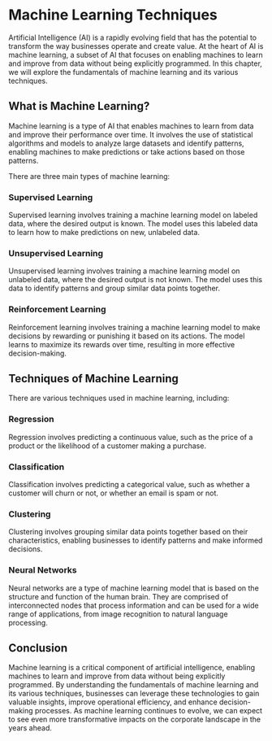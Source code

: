 Machine Learning Techniques
==============================================================================================

Artificial Intelligence (AI) is a rapidly evolving field that has the potential to transform the way businesses operate and create value. At the heart of AI is machine learning, a subset of AI that focuses on enabling machines to learn and improve from data without being explicitly programmed. In this chapter, we will explore the fundamentals of machine learning and its various techniques.

What is Machine Learning?
-------------------------

Machine learning is a type of AI that enables machines to learn from data and improve their performance over time. It involves the use of statistical algorithms and models to analyze large datasets and identify patterns, enabling machines to make predictions or take actions based on those patterns.

There are three main types of machine learning:

### Supervised Learning

Supervised learning involves training a machine learning model on labeled data, where the desired output is known. The model uses this labeled data to learn how to make predictions on new, unlabeled data.

### Unsupervised Learning

Unsupervised learning involves training a machine learning model on unlabeled data, where the desired output is not known. The model uses this data to identify patterns and group similar data points together.

### Reinforcement Learning

Reinforcement learning involves training a machine learning model to make decisions by rewarding or punishing it based on its actions. The model learns to maximize its rewards over time, resulting in more effective decision-making.

Techniques of Machine Learning
------------------------------

There are various techniques used in machine learning, including:

### Regression

Regression involves predicting a continuous value, such as the price of a product or the likelihood of a customer making a purchase.

### Classification

Classification involves predicting a categorical value, such as whether a customer will churn or not, or whether an email is spam or not.

### Clustering

Clustering involves grouping similar data points together based on their characteristics, enabling businesses to identify patterns and make informed decisions.

### Neural Networks

Neural networks are a type of machine learning model that is based on the structure and function of the human brain. They are comprised of interconnected nodes that process information and can be used for a wide range of applications, from image recognition to natural language processing.

Conclusion
----------

Machine learning is a critical component of artificial intelligence, enabling machines to learn and improve from data without being explicitly programmed. By understanding the fundamentals of machine learning and its various techniques, businesses can leverage these technologies to gain valuable insights, improve operational efficiency, and enhance decision-making processes. As machine learning continues to evolve, we can expect to see even more transformative impacts on the corporate landscape in the years ahead.
